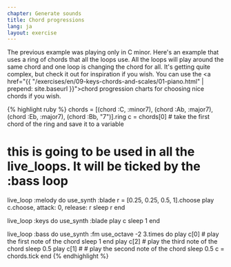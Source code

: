 ```yaml
---
chapter: Generate sounds
title: Chord progressions
lang: ja
layout: exercise
---
```



The previous example was playing only in C minor. Here's an example that uses a ring of chords that all the loops use. All the loops will play around the same chord and one loop is changing the chord for all. It's getting quite complex, but check it out for inspiration if you wish. You can use the <a href="{{ "/exercises/en/09-keys-chords-and-scales/01-piano.html" | prepend: site.baseurl }}">chord progression charts</a> for choosing nice chords if you wish.

{% highlight ruby %}
chords = [(chord :C, :minor7), (chord :Ab, :major7), (chord :Eb, :major7), (chord :Bb, "7")].ring
c = chords[0] # take the first chord of the ring and save it to a variable
# this is going to be used in all the live_loops. It will be ticked by the :bass loop

live_loop :melody do
  use_synth :blade
  r = [0.25, 0.25, 0.5, 1].choose
  play c.choose, attack: 0, release: r
  sleep r
end

live_loop :keys do
  use_synth :blade
  play c
  sleep 1
end

live_loop :bass do
  use_synth :fm
  use_octave -2
  3.times do
    play c[0] # play the first note of the chord
    sleep 1
  end
  play c[2] # play the third note of the chord
  sleep 0.5
  play c[1] # # play the second note of the chord
  sleep 0.5
  c = chords.tick
end
{% endhighlight %}
